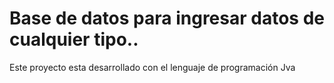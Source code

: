 # Base de datos para ingresar datos de cualquier tipo..
Este proyecto esta desarrollado con el lenguaje de programación Jva
